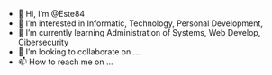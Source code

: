- 👋 Hi, I’m @Este84
- 👀 I’m interested in Informatic, Technology, Personal Development,
- 🌱 I’m currently learning Administration of Systems, Web Develop, Cibersecurity
- 💞️ I’m looking to collaborate on ....
- 📫 How to reach me on ...

<!---
Este84/Este84 is a ✨ special ✨ repository because its `README.md` (this file) appears on your GitHub profile.
You can click the Preview link to take a look at your changes.
--->
